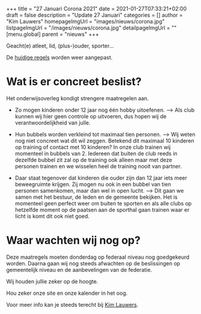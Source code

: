 +++
title = "27 Januari Corona 2021"
date = 2021-01-27T07:33:21+02:00
draft = false
description = "Update 27 Januari"
categories = []
author = "Kim Lauwers"
homepageImgUrl = "images/nieuws/corona.jpg"
listpageImgUrl = "/images/nieuws/corona.jpg"
detailpageImgUrl = ""
[menu.global]
    parent = "nieuws"
+++



Geacht(e) atleet, lid, (plus-)ouder, sporter…

De [huidige regels](https://www.hln.be/binnenland/mag-mijn-kind-nog-binnen-sporten-en-hoe-gaat-de-overheid-controleren-of-mijn-kind-een-hobby-uitoefent-uw-vragen-beantwoord~a2937001/) worden weer aangepast.

# Wat is er concreet beslist?
Het onderwijsoverleg kondigt strengere maatregelen aan. 

* Zo mogen kinderen onder 12 jaar nog één hobby uitoefenen. 
--> Als club kunnen wij hier geen controle op uitvoeren, dus hopen wij de verantwoordelijkheid van julle.


* Hun bubbels worden verkleind tot maximaal tien personen. 
--> Wij weten nog niet concreet wat dit wil zeggen. Betekend dit maximaal 10 kinderen op training of contact met 10 kinderen? In onze club trainen wij momenteel in bubbels van 2. Iedereen dat buiten de club reeds in dezelfde bubbel zit zal op de training ook alleen maar met deze personen trainen en we wisselen heel de training nooit van partner.

* Daar staat tegenover dat kinderen die ouder zijn dan 12 jaar iets meer beweegruimte krijgen. Zij mogen nu ook in een bubbel van tien personen samenkomen, maar dan wel in open lucht.
--> Dit gaan we samen met het bestuur, de leden en de gemeente bekijken. Het is momenteel geen perfect weer om buiten te sporten en als alle clubs op hetzelfde moment op de paatsen aan de sporthal gaan trainen waar er licht is komt dit ook niet goed.

# Waar wachten wij nog op?
Deze maatregels moeten donderdag op federaal niveau nog goedgekeurd worden.
Daarna gaan wij nog steeds afwachten op de beslissingen op gemeentelijk niveau en de aanbevelingen van de federatie.

Wij houden jullie zeker op de hoogte.

Hou zeker onze site en onze kalender in het oog.

Voor meer info kan je steeds terecht bij [Kim Lauwers](https://www.jujitsukeerbergen.be/trainers/#Kim_Lauwers).